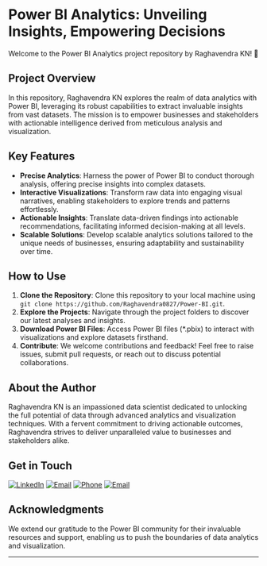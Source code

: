 # Power BI Analytics: Unveiling Insights, Empowering Decisions

Welcome to the Power BI Analytics project repository by Raghavendra KN! 🚀

## Project Overview

In this repository, Raghavendra KN explores the realm of data analytics with Power BI, leveraging its robust capabilities to extract invaluable insights from vast datasets. The mission is to empower businesses and stakeholders with actionable intelligence derived from meticulous analysis and visualization.

## Key Features

- **Precise Analytics**: Harness the power of Power BI to conduct thorough analysis, offering precise insights into complex datasets.
- **Interactive Visualizations**: Transform raw data into engaging visual narratives, enabling stakeholders to explore trends and patterns effortlessly.
- **Actionable Insights**: Translate data-driven findings into actionable recommendations, facilitating informed decision-making at all levels.
- **Scalable Solutions**: Develop scalable analytics solutions tailored to the unique needs of businesses, ensuring adaptability and sustainability over time.

## How to Use

1. **Clone the Repository**: Clone this repository to your local machine using `git clone https://github.com/Raghavendra0827/Power-BI.git`.
2. **Explore the Projects**: Navigate through the project folders to discover our latest analyses and insights.
3. **Download Power BI Files**: Access Power BI files (*.pbix) to interact with visualizations and explore datasets firsthand.
4. **Contribute**: We welcome contributions and feedback! Feel free to raise issues, submit pull requests, or reach out to discuss potential collaborations.

## About the Author

Raghavendra KN is an impassioned data scientist dedicated to unlocking the full potential of data through advanced analytics and visualization techniques. With a fervent commitment to driving actionable outcomes, Raghavendra strives to deliver unparalleled value to businesses and stakeholders alike.

## Get in Touch

[![LinkedIn](https://img.shields.io/badge/LinkedIn-0077B5?style=for-the-badge&logo=linkedin&logoColor=white)](www.linkedin.com/in/raghavendra-k-n-612553250)
[![Email](https://img.shields.io/badge/Email-raghavendrakn076%40gmail.com-ff69b4?style=for-the-badge&logo=gmail&logoColor=white)](mailto:raghavendrakn076@gmail.com)
[![Phone](https://img.shields.io/badge/Phone-%2B91%209353888374-ff69b4?style=for-the-badge&logo=phone&logoColor=white)](tel:+919353888374)
[![Email](https://img.shields.io/badge/Email-raghavendrakn076%40gmail.com-ff69b4?style=for-the-badge&logo=gmail&logoColor=white)](mailto:raghavendrakn076@gmail.com)

## Acknowledgments

We extend our gratitude to the Power BI community for their invaluable resources and support, enabling us to push the boundaries of data analytics and visualization.

---
